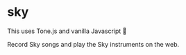 # sky

This uses Tone.js and vanilla Javascript 🍦

Record Sky songs and play the Sky instruments on the web.
